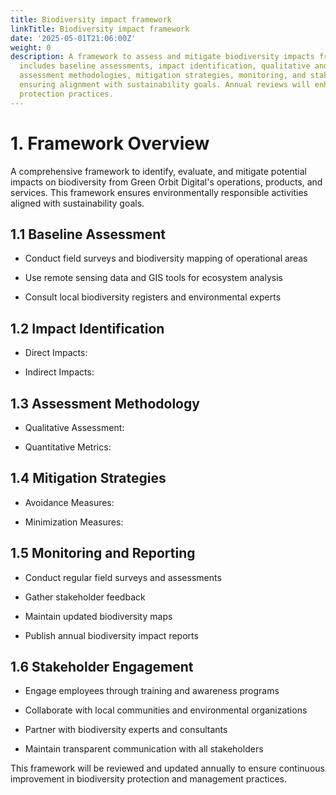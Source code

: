 ```yaml
---
title: Biodiversity impact framework
linkTitle: Biodiversity impact framework
date: '2025-05-01T21:06:00Z'
weight: 0
description: A framework to assess and mitigate biodiversity impacts from operations
  includes baseline assessments, impact identification, qualitative and quantitative
  assessment methodologies, mitigation strategies, monitoring, and stakeholder engagement,
  ensuring alignment with sustainability goals. Annual reviews will enhance biodiversity
  protection practices.
---
```



# 1. Framework Overview

A comprehensive framework to identify, evaluate, and mitigate potential impacts on biodiversity from Green Orbit Digital's operations, products, and services. This framework ensures environmentally responsible activities aligned with sustainability goals.

## 1.1 Baseline Assessment

- Conduct field surveys and biodiversity mapping of operational areas

- Use remote sensing data and GIS tools for ecosystem analysis

- Consult local biodiversity registers and environmental experts

## 1.2 Impact Identification

- Direct Impacts:

- Indirect Impacts:

## 1.3 Assessment Methodology

- Qualitative Assessment:

- Quantitative Metrics:

## 1.4 Mitigation Strategies

- Avoidance Measures:

- Minimization Measures:

## 1.5 Monitoring and Reporting

- Conduct regular field surveys and assessments

- Gather stakeholder feedback

- Maintain updated biodiversity maps

- Publish annual biodiversity impact reports

## 1.6 Stakeholder Engagement

- Engage employees through training and awareness programs

- Collaborate with local communities and environmental organizations

- Partner with biodiversity experts and consultants

- Maintain transparent communication with all stakeholders

This framework will be reviewed and updated annually to ensure continuous improvement in biodiversity protection and management practices.